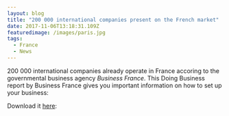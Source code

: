 ```yaml
---
layout: blog
title: "200 000 international companies present on the French market"
date: 2017-11-06T13:18:31.109Z
featuredimage: /images/paris.jpg
tags:
  - France
  - News
---
```

<!--StartFragment-->

200 000 international companies already operate in France accoring to the governmental business agency *Business France*. This Doing Business report by Business France gives you important information on how to set up your business:

Download it [here](https://www.businessfrance.fr/Media/Default/Publication/DOINGBUSINESS_Livret1_modalit%C3%A9sd'implantation_VF_2017.pdf):

<!--EndFragment-->